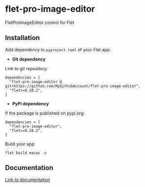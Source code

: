 # flet-pro-image-editor
FletProImageEditor control for Flet

## Installation

Add dependency to `pyproject.toml` of your Flet app:

* **Git dependency**

Link to git repository:

```
dependencies = [
  "flet-pro-image-editor @ git+https://github.com/MyGithubAccount/flet-pro-image-editor",
  "flet>=0.28.2",
]
```

* **PyPi dependency**  

If the package is published on pypi.org:

```
dependencies = [
  "flet-pro-image-editor",
  "flet>=0.28.2",
]
```

Build your app:
```
flet build macos -v
```

## Documentation

[Link to documentation](https://MyGithubAccount.github.io/flet-pro-image-editor/)

